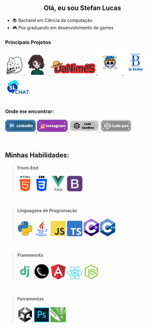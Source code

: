 <h2 align="center">Olá, eu sou Stefan Lucas</h2>

- 📚 Bacharel em Ciência da computação.
- :video_game: Pós graduando em desenvolvimento de games


<p>
  <h3>Principais Projetos</h3>
  <p>
    <a href="https://logikingdom.herokuapp.com">
      <img src="./imagens/lk.png" width="60px" />
    </a>
    <a href="https://logicgirl.herokuapp.com">
        <img src="./imagens/sam.png" width="80px" />
    </a>
    <a href="https://danimes.herokuapp.com/">
      <img src="./imagens/dan.png" width="150px" alt="DaNimeS"/>
    </a>
    <a href="https://onepieceapirest.herokuapp.com/">
      <img src="./imagens/op_api.png" width="80px" alt="API de One Piece"/>
    </a>
    <a href="https://slblogs.herokuapp.com/">
      <img src="./imagens/slblogs.png" width="80px" alt="SL Blogs"/>
    </a>
    <a href="https://slchat2.herokuapp.com/">
      <img src="./imagens/slchat.png" width="80px" alt="SL Chats"/>
    </a>
  </p>
</p>


<h3 align="left">Onde me encontrar:</h3>
<p align="left">
  <a href="https://www.linkedin.com/in/stefan-lucas-599668224/">
    <img src="./imagens/linkedin.png" width="100px" />
  </a>
  <a href="https://www.instagram.com/stefan.luks/">
    <img src="./imagens/instagram.png" width="100px" />
  </a>
  <a href="https://codesandbox.io/u/stefanluks">
    <img src="./imagens/codesandbox.png" width="100px" />
  </a>
  <a href="https://codepen.io/stefanluks" target="blank">
    <img src="./imagens/codepen.png" width="100px" />
  </a>
</p>

<br>

## Minhas Habilidades:

> <h4>Front-End</h4> <img src="./icones/html.png" width="50px" /> <img src="./icones/css.png" width="50px" /> <img src="./icones/vue.png" width="50px" /> <img src="./icones/bootstrap.png" width="50px" />

<br>

> <h4>Linguagens de Programação</h4>  <img src="./icones/py.webp" width="50px" />  <img src="./icones/java.png" width="50px" />  <img src="./icones/js.png" width="50px" />  <img src="./icones/ts.png" width="50px" />  <img src="./icones/csharp.svg" width="50px" />   <img src="./icones/c++.png" width="50px" />

<br>

> <h4>Frameworks</h4> <img src="./icones/django.png" width="50px" /> <img src="./icones/flask.png" width="50px" /> <img src="./icones/angular.png" width="50px" /> <img src="./icones/react.png" width="50px" /> <img src="./icones/node.png" width="50px" />

<br>

> <h4>Ferramentas</h4> <img src="./icones/unity.png" width="50px" /> <img src="./icones/ps.png" width="50px" /> <img src="./icones/corel.png" width="50px" />

